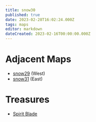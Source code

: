 ```yaml
---
title: snow30
published: true
date: 2023-02-28T16:02:24.000Z
tags: maps
editor: markdown
dateCreated: 2023-02-16T00:00:00.000Z
---
```



# Adjacent Maps
 * [snow29](/maps/snow29) (West)
 * [snow31](/maps/snow31) (East)

# Treasures
 * [Spirit Blade](/items/spirit-blade)
